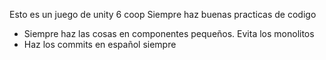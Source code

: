 Esto es un juego de unity 6 coop
Siempre haz buenas practicas de codigo
- Siempre haz las cosas en componentes pequeños. Evita los monolitos
- Haz los commits en español siempre